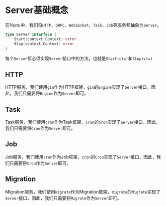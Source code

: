 # Server基础概念
在Nunu中，我们将`HTTP`、`GRPC`、`WebSocket`、`Task`、`Job`等服务都抽象为`Server`。

```go
type Server interface {
	Start(context.Context) error
	Stop(context.Context) error
}
```

每个`Server`都必须实现`Server`接口中的方法，也就是`Start(ctx)`和`Stop(ctx)`

## HTTP
HTTP服务，我们使用`gin`作为HTTP框架，`gin`的`Engine`实现了`Server`接口，因此，我们只需要将`Engine`作为`Server`即可。

## Task
Task服务，我们使用`cron`作为Task框架，`cron`的`Cron`实现了`Server`接口，因此，我们只需要将`Cron`作为`Server`即可。

## Job
Job服务，我们使用`cron`作为Job框架，`cron`的`Cron`实现了`Server`接口，因此，我们只需要将`Cron`作为`Server`即可。

## Migration
Migration服务，我们使用`migrate`作为Migration框架，`migrate`的`Migrate`实现了`Server`接口，因此，我们只需要将`Migrate`作为`Server`即可。

